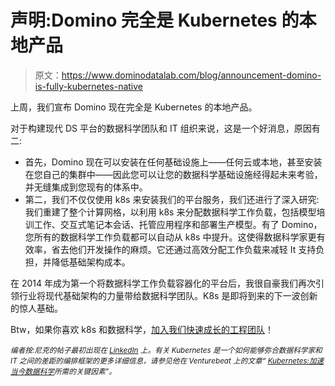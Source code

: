 # 声明:Domino 完全是 Kubernetes 的本地产品

> 原文：<https://www.dominodatalab.com/blog/announcement-domino-is-fully-kubernetes-native>

上周，我们宣布 Domino 现在完全是 Kubernetes 的本地产品。

对于构建现代 DS 平台的数据科学团队和 IT 组织来说，这是一个好消息，原因有二:

*   首先，Domino 现在可以安装在任何基础设施上——任何云或本地，甚至安装在您自己的集群中——因此您可以让您的数据科学基础设施经得起未来考验，并无缝集成到您现有的体系中。
*   第二，我们不仅仅使用 k8s 来安装我们的平台服务，我们还进行了深入研究:我们重建了整个计算网格，以利用 k8s 来分配数据科学工作负载，包括模型培训工作、交互式笔记本会话、托管应用程序和部署生产模型。有了 Domino，您所有的数据科学工作负载都可以自动从 k8s 中提升。这使得数据科学家更有效率，省去他们开发操作的麻烦。它还通过高效分配工作负载来减轻 It 支持负担，并降低基础架构成本。

在 2014 年成为第一个将数据科学工作负载容器化的平台后，我很自豪我们再次引领行业将现代基础架构的力量带给数据科学团队。K8s 是即将到来的下一波创新的惊人基础。

Btw，如果你喜欢 k8s 和数据科学，[加入我们快速成长的工程团队](https://www.dominodatalab.com/careers/engineering/)！

*<sub>编者按:尼克的帖子最初出现在 [LinkedIn](https://www.linkedin.com/posts/nick-elprin-0b30a038_last-week-we-announced-that-domino-is-now-activity-6604448558450126848-vRVO) 上。有关 Kubernetes 是一个如何能够弥合数据科学家和 IT 之间的差距的编排框架的更多详细信息，请参见他在 Venturebeat 上的文章“ [Kubernetes:加速当今数据科学](https://venturebeat.com/2019/11/21/kubernetes-the-key-ingredient-it-needs-to-accelerate-todays-data-science/)所需的关键因素”。</sub>*